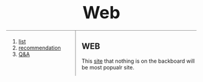 <html>
  <head>
    <title>Jang's - WEB</title>
    <meta charset="utf-8">
    <style>
    h1{
      font-size: 45px;
      text-align: center;
      border-bottom: 1px solid gray;
      margin:0;
      padding-bottom: 20px;
    }
    ol{
      border-right: 1px solid gray;
      width:130px;
      margin:0;
      padding: 20px;
    }
    body{
      margin:0;
    }
    #grid{
      display: grid;
      grid-template-columns: 150px 1fr;
    }
    #grid ol{
     padding-left:33px;
   }
   #grid #article{
     padding-left:50px;
   }
    </style>
  </head>
  <body>
    <h1>Web</h1>
    <div id="grid">
      <ol>
        <li><a href="manu_list" target="_blank">list</a></li>
        <li><a href="manu_recommendation" target="_blank">recommendation</a></li>
        <li><a href="manu_question" target="_blank">Q&A</a></li>
      </ol>
      <div id="article">
        <h2>WEB</h2>
        <p>
          This <a href="https://anwaanwa.github.io/stock-web1/" target="_blank">site</a> that nothing is on the backboard will be most popualr site.
        </p>
      </div>
    </div>
  </body>
</html>
